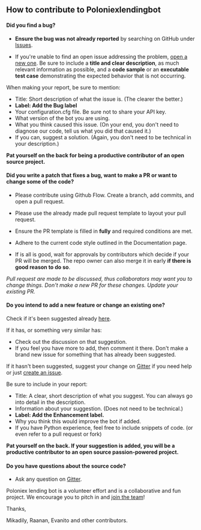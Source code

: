 ## How to contribute to Poloniexlendingbot

#### **Did you find a bug?**

* **Ensure the bug was not already reported** by searching on GitHub under [Issues](https://github.com/Mikadily/poloniexlendingbot/issues).

* If you're unable to find an open issue addressing the problem, [open a new one](https://github.com/Mikadily/poloniexlendingbot/issues/new). Be sure to include a **title and clear description**, as much relevant information as possible, and a **code sample** or an **executable test case** demonstrating the expected behavior that is not occurring.

When making your report, be sure to mention:

* Title: Short description of what the issue is. (The clearer the better.)
* **Label: Add the Bug label**
* Your configuration.cfg file. Be sure not to share your API key.
* What version of the bot you are using.
* What you think caused this issue. (On your end, you don't need to diagnose our code, tell us what you did that caused it.)
* If you can, suggest a solution. (Again, you don't need to be technical in your description.)

**Pat yourself on the back for being a productive contributor of an open source project.**
#### **Did you write a patch that fixes a bug, want to make a PR or want to change some of the code?**

* Please contribute using Github Flow. Create a branch, add commits, and open a pull request.

* Please use the already made pull request template to layout your pull request.

* Ensure the PR template is filled in **fully** and required conditions are met.

* Adhere to the current code style outlined in the Documentation page.

* If is all is good, wait for approvals by contributors which decide if your PR will be merged. The repo owner can also merge it in early **if there is good reason to do so**.

*Pull request are made to be discussed, thus collaborators may want you to change things. Don't make a new PR for these changes. Update your existing PR.*

#### **Do you intend to add a new feature or change an existing one?**
Check if it's been suggested already [here](https://github.com/Mikadily/poloniexlendingbot/issues).

If it has, or something very similar has:
* Check out the discussion on that suggestion.
* If you feel you have more to add, then comment it there. Don't make a brand new issue for something that has already been suggested.

If it hasn't been suggested, suggest your change on [Gitter](https://gitter.im/Mikadily/poloniexlendingbot) if you need help or just [create an issue](https://github.com/Mikadily/poloniexlendingbot/issues/new).

Be sure to include in your report:

* Title: A clear, short description of what you suggest. You can always go into detail in the description.
* Information about your suggestion. (Does not need to be technical.)
* **Label: Add the Enhancement label.**
* Why you think this would improve the bot if added.
* If you have Python experience, feel free to include snippets of code. (or even refer to a pull request or fork)

**Pat yourself on the back. If your suggestion is added, you will be a productive contributor to an open source passion-powered project.**

#### **Do you have questions about the source code?**

* Ask any question on [Gitter](https://gitter.im/Mikadily/poloniexlendingbot).


Poloniex lending bot is a volunteer effort and is a collaborative and fun project. We encourage you to pitch in and [join the team](https://gitter.im/Mikadily/poloniexlendingbot)!

Thanks,

Mikadily, Raanan, Evanito and other contributors.
